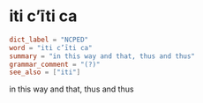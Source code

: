 # iti c’īti ca

``` toml
dict_label = "NCPED"
word = "iti c’īti ca"
summary = "in this way and that, thus and thus"
grammar_comment = "(?)"
see_also = ["iti"]
```

in this way and that, thus and thus

